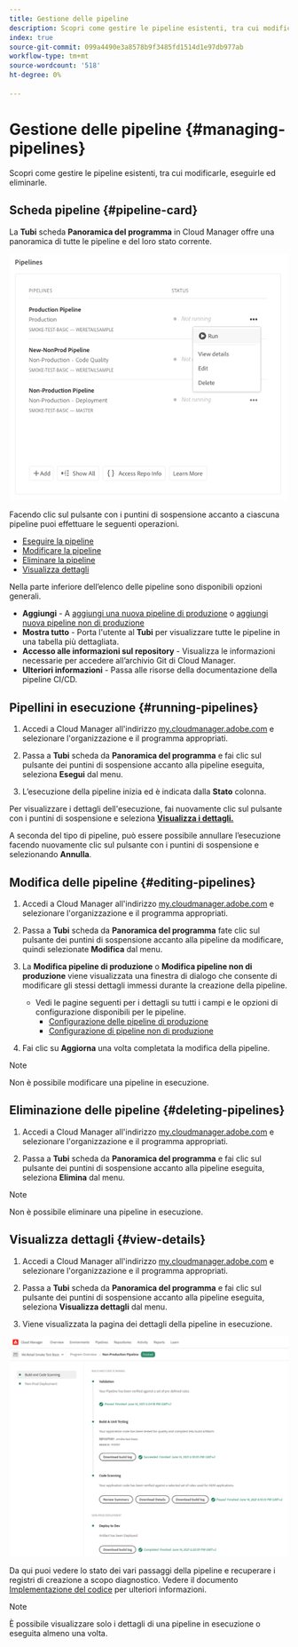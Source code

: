 ```yaml
---
title: Gestione delle pipeline
description: Scopri come gestire le pipeline esistenti, tra cui modificarle, eseguirle ed eliminarle.
index: true
source-git-commit: 099a4490e3a8578b9f3485fd1514d1e97db977ab
workflow-type: tm+mt
source-wordcount: '518'
ht-degree: 0%

---
```



# Gestione delle pipeline {#managing-pipelines}

Scopri come gestire le pipeline esistenti, tra cui modificarle, eseguirle ed eliminarle.

## Scheda pipeline {#pipeline-card}

La **Tubi** scheda **Panoramica del programma** in Cloud Manager offre una panoramica di tutte le pipeline e del loro stato corrente.

![Scheda pipeline in Cloud Manager](/help/using/assets/configure-pipelines/pipelines-card.png)

Facendo clic sul pulsante con i puntini di sospensione accanto a ciascuna pipeline puoi effettuare le seguenti operazioni.

* [Eseguire la pipeline](#running-pipelines)
* [Modificare la pipeline](#editing-pipelines)
* [Eliminare la pipeline](#deleting-pipelines)
* [Visualizza dettagli](#view-details)

Nella parte inferiore dell’elenco delle pipeline sono disponibili opzioni generali.

* **Aggiungi** - A [aggiungi una nuova pipeline di produzione](configuring-production-pipelines.md) o [aggiungi nuova pipeline non di produzione](configuring-non-production-pipelines.md)
* **Mostra tutto** - Porta l&#39;utente al **Tubi** per visualizzare tutte le pipeline in una tabella più dettagliata.
* **Accesso alle informazioni sul repository** - Visualizza le informazioni necessarie per accedere all’archivio Git di Cloud Manager.
* **Ulteriori informazioni** - Passa alle risorse della documentazione della pipeline CI/CD.

## Pipellini in esecuzione {#running-pipelines}

1. Accedi a Cloud Manager all&#39;indirizzo [my.cloudmanager.adobe.com](https://my.cloudmanager.adobe.com/) e selezionare l&#39;organizzazione e il programma appropriati.

1. Passa a **Tubi** scheda da **Panoramica del programma** e fai clic sul pulsante dei puntini di sospensione accanto alla pipeline eseguita, seleziona **Esegui** dal menu.

1. L’esecuzione della pipeline inizia ed è indicata dalla **Stato** colonna.

Per visualizzare i dettagli dell&#39;esecuzione, fai nuovamente clic sul pulsante con i puntini di sospensione e seleziona **[Visualizza i dettagli.](#view-details)**

A seconda del tipo di pipeline, può essere possibile annullare l’esecuzione facendo nuovamente clic sul pulsante con i puntini di sospensione e selezionando **Annulla**.

## Modifica delle pipeline {#editing-pipelines}

1. Accedi a Cloud Manager all&#39;indirizzo [my.cloudmanager.adobe.com](https://my.cloudmanager.adobe.com/) e selezionare l&#39;organizzazione e il programma appropriati.

1. Passa a **Tubi** scheda da **Panoramica del programma** fate clic sul pulsante dei puntini di sospensione accanto alla pipeline da modificare, quindi selezionate **Modifica** dal menu.

1. La **Modifica pipeline di produzione** o **Modifica pipeline non di produzione** viene visualizzata una finestra di dialogo che consente di modificare gli stessi dettagli immessi durante la creazione della pipeline.

   * Vedi le pagine seguenti per i dettagli su tutti i campi e le opzioni di configurazione disponibili per le pipeline.
      * [Configurazione delle pipeline di produzione](configuring-production-pipelines.md)
      * [Configurazione di pipeline non di produzione](configuring-non-production-pipelines.md)

1. Fai clic su **Aggiorna** una volta completata la modifica della pipeline.

>[!NOTE]
>
>Non è possibile modificare una pipeline in esecuzione.

## Eliminazione delle pipeline {#deleting-pipelines}

1. Accedi a Cloud Manager all&#39;indirizzo [my.cloudmanager.adobe.com](https://my.cloudmanager.adobe.com/) e selezionare l&#39;organizzazione e il programma appropriati.

1. Passa a **Tubi** scheda da **Panoramica del programma** e fai clic sul pulsante dei puntini di sospensione accanto alla pipeline eseguita, seleziona **Elimina** dal menu.

>[!NOTE]
>
>Non è possibile eliminare una pipeline in esecuzione.

## Visualizza dettagli {#view-details}

1. Accedi a Cloud Manager all&#39;indirizzo [my.cloudmanager.adobe.com](https://my.cloudmanager.adobe.com/) e selezionare l&#39;organizzazione e il programma appropriati.

1. Passa a **Tubi** scheda da **Panoramica del programma** e fai clic sul pulsante dei puntini di sospensione accanto alla pipeline eseguita, seleziona **Visualizza dettagli** dal menu.

1. Viene visualizzata la pagina dei dettagli della pipeline in esecuzione.

![Dettagli della pipeline](/help/using/assets/configure-pipelines/pipeline-running-details.png)

Da qui puoi vedere lo stato dei vari passaggi della pipeline e recuperare i registri di creazione a scopo diagnostico. Vedere il documento [Implementazione del codice](deploying-code.md) per ulteriori informazioni.

>[!NOTE]
>
>È possibile visualizzare solo i dettagli di una pipeline in esecuzione o eseguita almeno una volta.
